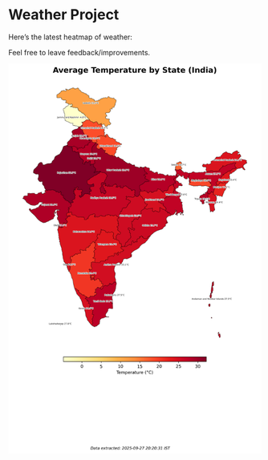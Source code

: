# Weather Project

Here’s the latest heatmap of weather:

Feel free to leave feedback/improvements.

![India Heatmap](docs/assets/india_heatmap.png?v=D7F9BA)
